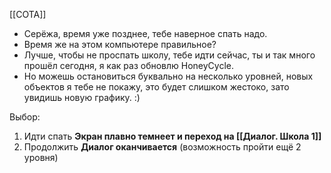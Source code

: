 [[СОТА]]
- Серёжа, время уже позднее, тебе наверное спать надо.
- Время же на этом компьютере правильное?
- Лучше, чтобы не проспать школу, тебе идти сейчас, ты и так много прошёл сегодня, я как раз обновлю HoneyCycle.
- Но можешь остановиться буквально на несколько уровней, новых объектов я тебе не покажу, это будет слишком жестоко, зато увидишь новую графику. :)

Выбор:
1. Идти спать
	**Экран плавно темнеет и переход на [[Диалог. Школа 1]]**
2. Продолжить
	**Диалог оканчивается** (возможность пройти ещё 2 уровня)